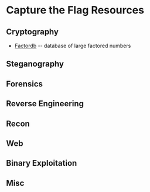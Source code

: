 # Capture the Flag Resources

## Cryptography

- [Factordb](http://factordb.com/) -- database of large factored numbers

## Steganography

## Forensics

## Reverse Engineering

## Recon

## Web

## Binary Exploitation

## Misc
